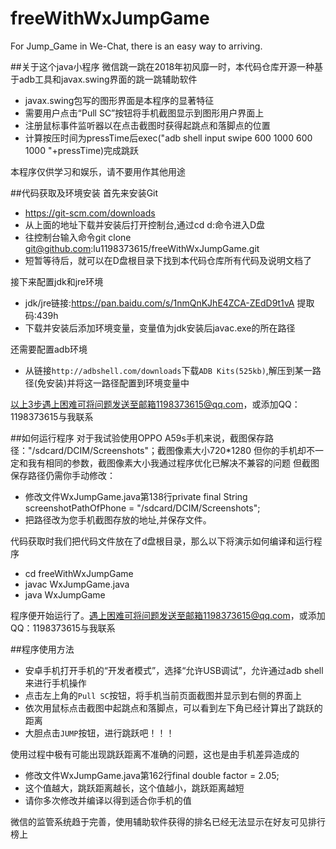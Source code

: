 # freeWithWxJumpGame
For Jump_Game in We-Chat, there is an easy way to arriving.

##关于这个java小程序
微信跳一跳在2018年初风靡一时，本代码仓库开源一种基于adb工具和javax.swing界面的跳一跳辅助软件

* javax.swing包写的图形界面是本程序的显著特征
* 需要用户点击“Pull SC”按钮将手机截图显示到图形用户界面上
* 注册鼠标事件监听器以在点击截图时获得起跳点和落脚点的位置
* 计算按压时间为pressTime后exec("adb shell input swipe 600 1000 600 1000 "+pressTime)完成跳跃

本程序仅供学习和娱乐，请不要用作其他用途

##代码获取及环境安装
首先来安装Git

* https://git-scm.com/downloads
* 从上面的地址下载并安装后打开控制台,通过cd d:命令进入D盘
* 往控制台输入命令git clone git@github.com:lu1198373615/freeWithWxJumpGame.git
* 短暂等待后，就可以在D盘根目录下找到本代码仓库所有代码及说明文档了

接下来配置jdk和jre环境

* jdk/jre链接:https://pan.baidu.com/s/1nmQnKJhE4ZCA-ZEdD9t1vA 提取码:439h
* 下载并安装后添加环境变量，变量值为jdk安装后javac.exe的所在路径

还需要配置adb环境

* 从链接`http://adbshell.com/downloads`下载`ADB Kits(525kb)`,解压到某一路径(免安装)并将这一路径配置到环境变量中

以上3步遇上困难可将问题发送至邮箱1198373615@qq.com，或添加QQ：1198373615与我联系

##如何运行程序
对于我试验使用OPPO A59s手机来说，截图保存路径："/sdcard/DCIM/Screenshots"；截图像素大小720*1280
但你的手机却不一定和我有相同的参数，截图像素大小我通过程序优化已解决不兼容的问题
但截图保存路径仍需你手动修改：

* 修改文件WxJumpGame.java第138行private final String screenshotPathOfPhone = "/sdcard/DCIM/Screenshots";
* 把路径改为您手机截图存放的地址,并保存文件。

代码获取时我们把代码文件放在了d盘根目录，那么以下将演示如何编译和运行程序

* cd freeWithWxJumpGame
* javac WxJumpGame.java
* java WxJumpGame

程序便开始运行了。遇上困难可将问题发送至邮箱1198373615@qq.com，或添加QQ：1198373615与我联系

##程序使用方法

* 安卓手机打开手机的“开发者模式”，选择“允许USB调试”，允许通过adb shell来进行手机操作
* 点击左上角的`Pull SC`按钮，将手机当前页面截图并显示到右侧的界面上
* 依次用鼠标点击截图中起跳点和落脚点，可以看到左下角已经计算出了跳跃的距离
* 大胆点击`JUMP`按钮，进行跳跃吧！！！

使用过程中极有可能出现跳跃距离不准确的问题，这也是由手机差异造成的

* 修改文件WxJumpGame.java第162行final double factor = 2.05;
* 这个值越大，跳跃距离越长，这个值越小，跳跃距离越短
* 请你多次修改并编译以得到适合你手机的值

微信的监管系统趋于完善，使用辅助软件获得的排名已经无法显示在好友可见排行榜上